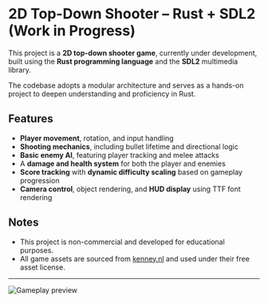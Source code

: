 # 2D Top-Down Shooter – Rust + SDL2 (Work in Progress)

This project is a **2D top-down shooter game**, currently under development, built using the **Rust programming language** and the **SDL2** multimedia library.

The codebase adopts a modular architecture and serves as a hands-on project to deepen understanding and proficiency in Rust.

## Features

- **Player movement**, rotation, and input handling  
- **Shooting mechanics**, including bullet lifetime and directional logic  
- **Basic enemy AI**, featuring player tracking and melee attacks  
- A **damage and health system** for both the player and enemies  
- **Score tracking** with **dynamic difficulty scaling** based on gameplay progression  
- **Camera control**, object rendering, and **HUD display** using TTF font rendering  

## Notes

- This project is non-commercial and developed for educational purposes.  
- All game assets are sourced from [kenney.nl](https://kenney.nl) and used under their free asset license.

---

![Gameplay preview](assets/clip.gif)
